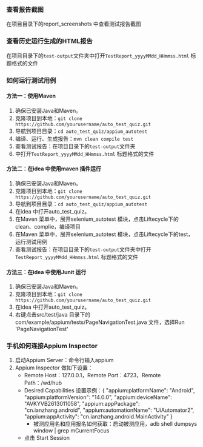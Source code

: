 ### 查看报告截图
在项目目录下的report_screenshots 中查看测试报告截图
### 查看历史运行生成的HTML报告
在项目目录下的`test-output`文件夹中打开`TestReport_yyyyMMdd_HHmmss.html` 标题格式的文件
### 如何运行测试用例
#### 方法一：使用Maven
1. 确保已安装Java和Maven。
2. 克隆项目到本地：`git clone https://github.com/yourusername/auto_test_quiz.git`
3. 导航到项目目录：`cd auto_test_quiz/appium_autotest`
4. 编译、运行、生成报告：`mvn clean compile test`
5. 查看测试报告：在项目目录下的`test-output`文件夹
6. 中打开`TestReport_yyyyMMdd_HHmmss.html` 标题格式的文件

#### 方法二：在idea 中使用maven 插件运行
1. 确保已安装Java和Maven。
2. 克隆项目到本地：`git clone https://github.com/yourusername/auto_test_quiz.git`
3. 导航到项目目录：`cd auto_test_quiz/appium_autotest`
4. 在idea 中打开auto_test_quiz。
5. 在Maven 菜单中，展开selenium_autotest 模块，点击Liftecycle下的clean、complie，编译项目
6. 在Maven 菜单中，展开selenium_autotest 模块，点击Liftecycle下的test，运行测试用例
7. 查看测试报告：在项目目录下的`test-output`文件夹中打开`TestReport_yyyyMMdd_HHmmss.html` 标题格式的文件

#### 方法三：在idea 中使用Junit 运行
1. 确保已安装Java和Maven。
2. 克隆项目到本地：`git clone https://github.com/yourusername/auto_test_quiz.git`
3. 在idea 中打开auto_test_quiz。
4. 右键点击src/test/java 目录下的com/example/appium/tests/PageNavigationTest.java 文件，选择Run 'PageNavigationTest'

### 手机如何连接Appium Inspector
1. 启动Appium Server：命令行输入appium
2. Appium Inspector 做如下设置：
   - Remote Host：127.0.0.1，Remote Port：4723，Remote Path：/wd/hub
   - Desired Capabilities 设置示例：{
     "appium:platformName": "Android",
     "appium:platformVersion": "14.0.0",
     "appium:deviceName": "AVKYVB2613011058",
     "appium:appPackage": "cn.ianzhang.android",
     "appium:automationName": "UiAutomator2",
     "appium:appActivity": "cn.ianzhang.android.MainActivity"
     }
     - 被测应用名和应用报名如何获取：启动被测应用，adb shell dumpsys window | grep mCurrentFocus
   - 点击 Start Session
     
